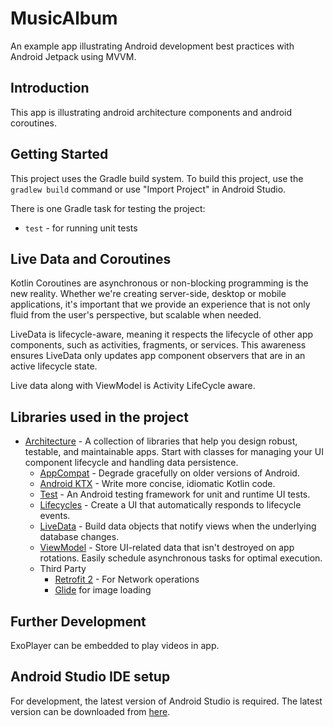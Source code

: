# MusicAlbum

An example app illustrating Android development best practices with Android Jetpack using MVVM.

Introduction
------------
This app is illustrating android architecture components and android coroutines.

Getting Started
---------------
This project uses the Gradle build system. To build this project, use the
`gradlew build` command or use "Import Project" in Android Studio.

There is one Gradle task for testing the project:
* `test` - for running unit tests

Live Data and Coroutines
----------------
Kotlin Coroutines are asynchronous or non-blocking programming is the new reality. Whether we're creating server-side, desktop or mobile applications, it's important that we provide an experience that is not only fluid from the user's perspective, but scalable when needed.

LiveData is lifecycle-aware, meaning it respects the lifecycle of other app components, such as activities, fragments, or services. This awareness ensures LiveData only updates app component observers that are in an active lifecycle state.

Live data along with ViewModel is Activity LifeCycle aware.

Libraries used in the project
------------------------------------
* [Architecture][0] - A collection of libraries that help you design robust, testable, and
  maintainable apps. Start with classes for managing your UI component lifecycle and handling data
  persistence.
  * [AppCompat][1] - Degrade gracefully on older versions of Android.
  * [Android KTX][2] - Write more concise, idiomatic Kotlin code.
  * [Test][3] - An Android testing framework for unit and runtime UI tests.
  * [Lifecycles][4] - Create a UI that automatically responds to lifecycle events.
  * [LiveData][5] - Build data objects that notify views when the underlying database changes.
  * [ViewModel][6] - Store UI-related data that isn't destroyed on app rotations. Easily schedule
     asynchronous tasks for optimal execution.
  * Third Party
    * [Retrofit 2][7] - For Network operations
    * [Glide][8] for image loading

[0]: https://developer.android.com/jetpack/arch/
[1]: https://developer.android.com/topic/libraries/support-library/packages#v7-appcompat
[2]: https://developer.android.com/kotlin/ktx
[3]: https://developer.android.com/training/testing/
[4]: https://developer.android.com/topic/libraries/architecture/lifecycle
[5]: https://developer.android.com/topic/libraries/architecture/livedata
[6]: https://developer.android.com/topic/libraries/architecture/viewmodel
[7]: http://square.github.io/retrofit/
[8]: https://bumptech.github.io/glide/

Further Development
-------------------
ExoPlayer can be embedded to play videos in app.

Android Studio IDE setup
------------------------
For development, the latest version of Android Studio is required. The latest version can be
downloaded from [here](https://developer.android.com/studio/).